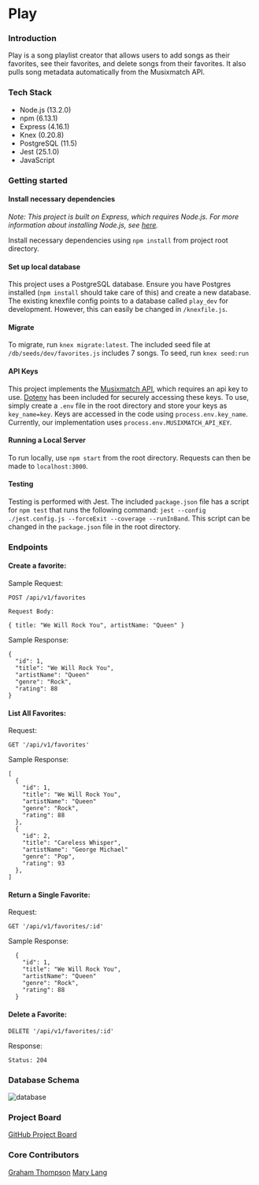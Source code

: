 # Play

### Introduction

Play is a song playlist creator that allows users to add songs as their favorites, see their favorites, and delete songs from their favorites. It also pulls song metadata automatically from the Musixmatch API.

### Tech Stack

- Node.js (13.2.0)
- npm (6.13.1)
- Express (4.16.1)
- Knex (0.20.8)
- PostgreSQL (11.5)
- Jest (25.1.0)
- JavaScript

### Getting started

#### Install necessary dependencies

*Note: This project is built on Express, which requires Node.js. For more information about installing Node.js, see [here](https://nodejs.org/).*

Install necessary dependencies using `npm install` from project root directory.

#### Set up local database

This project uses a PostgreSQL database. Ensure you have Postgres installed (`npm install` should take care of this) and create a new database. The existing knexfile config points to a database called `play_dev` for development. However, this can easily be changed in `/knexfile.js`.

#### Migrate

To migrate, run `knex migrate:latest`. The included seed file at `/db/seeds/dev/favorites.js` includes 7 songs. To seed, run `knex seed:run`

#### API Keys

This project implements the [Musixmatch API](https://developer.musixmatch.com/), which requires an api key to use. [Dotenv](https://github.com/motdotla/dotenv) has been included for securely accessing these keys. To use, simply create a `.env` file in the root directory and store your keys as `key_name=key`. Keys are accessed in the code using `process.env.key_name`. Currently, our implementation uses `process.env.MUSIXMATCH_API_KEY`.

#### Running a Local Server

To run locally, use `npm start` from the root directory. Requests can then be made to `localhost:3000`.

#### Testing

Testing is performed with Jest. The included `package.json` file has a script for `npm test` that runs the following command: `jest --config ./jest.config.js --forceExit --coverage --runInBand`. This script can be changed in the `package.json` file in the root directory.

### Endpoints

#### Create a favorite:

Sample Request:
```
POST /api/v1/favorites

Request Body:

{ title: "We Will Rock You", artistName: "Queen" }
```

Sample Response:
```
{
  "id": 1,
  "title": "We Will Rock You",
  "artistName": "Queen"
  "genre": "Rock",
  "rating": 88
}
```

#### List All Favorites:

Request:
```
GET '/api/v1/favorites'
```

Sample Response:
```
[
  {
    "id": 1,
    "title": "We Will Rock You",
    "artistName": "Queen"
    "genre": "Rock",
    "rating": 88
  },
  {
    "id": 2,
    "title": "Careless Whisper",
    "artistName": "George Michael"
    "genre": "Pop",
    "rating": 93
  },
]
```

#### Return a Single Favorite:

Request:
```
GET '/api/v1/favorites/:id'
```

Sample Response:
```
  {
    "id": 1,
    "title": "We Will Rock You",
    "artistName": "Queen"
    "genre": "Rock",
    "rating": 88
  }
```

#### Delete a Favorite:

```
DELETE '/api/v1/favorites/:id'
```
Response:
```
Status: 204
```

### Database Schema

![database](https://i.imgur.com/Mtat975.png)

### Project Board

[GitHub Project Board](https://github.com/grwthomps/play/projects/1)

### Core Contributors

[Graham Thompson](https://github.com/grwthomps)
[Mary Lang](https://github.com/mcat56)
